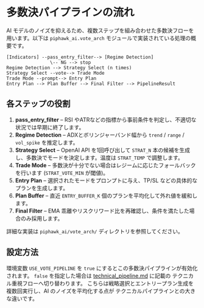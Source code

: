 # 多数決パイプラインの流れ

AI モデルのノイズを抑えるため、複数ステップを組み合わせた多数決フローを用います。以下は `piphawk_ai.vote_arch` モジュールで実装されている処理の概要です。

```text
[Indicators] --pass_entry_filter--> [Regime Detection]
                \-- NG --> stop
Regime Detection --> Strategy Select (n times)
Strategy Select --vote--> Trade Mode
Trade Mode --prompt--> Entry Plan
Entry Plan --> Plan Buffer --> Final Filter --> PipelineResult
```

## 各ステップの役割

1. **pass_entry_filter** – RSI やATRなどの指標から事前条件を判定し、不適切な状況では早期に終了します。
2. **Regime Detection** – ADXとボリンジャーバンド幅から `trend` / `range` / `vol_spike` を推定します。
3. **Strategy Select** – OpenAI API を1回呼び出して `STRAT_N` 本の候補を生成し、多数決でモードを決定します。温度は `STRAT_TEMP` で調整します。
4. **Trade Mode** – 多数決が十分でない場合はレジームに応じたフォールバックを行います (`STRAT_VOTE_MIN` が閾値)。
5. **Entry Plan** – 選択されたモードをプロンプトに与え、TP/SL などの具体的なプランを生成します。
6. **Plan Buffer** – 直近 `ENTRY_BUFFER_K` 個のプランを平均化して外れ値を緩和します。
7. **Final Filter** – EMA 乖離やリスクリワード比を再確認し、条件を満たした場合のみ採用します。

詳細な実装は `piphawk_ai/vote_arch/` ディレクトリを参照してください。

## 設定方法

環境変数 `USE_VOTE_PIPELINE` を `true` にするとこの多数決パイプラインが有効化されます。
`false` を指定した場合は [technical_pipeline.md](technical_pipeline.md) に記載の
テクニカル重視フローへ切り替わります。
こちらは戦略選択とエントリープラン生成を複数回実行し、AI のノイズを平均化する点が
テクニカルパイプラインとの大きな違いです。
